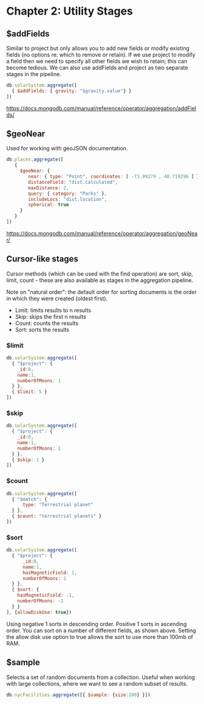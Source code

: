 # Chapter 2: Utility Stages

## $addFields

Similar to project but only allows you to add new fields or modify existing fields (no options re: which to remove or retain). If we use project to modify a field then we need to specify all other fields we wish to retain; this can become tedious. We can also use addFields and project as two separate stages in the pipeline.

```js
db.solarSystem.aggregate([
  { $addFields: { gravity: "$gravity.value"} }
])
```

https://docs.mongodb.com/manual/reference/operator/aggregation/addFields/


## $geoNear

Used for working with geoJSON documentation.

```js
db.places.aggregate([
   {
     $geoNear: {
        near: { type: "Point", coordinates: [ -73.99279 , 40.719296 ] },
        distanceField: "dist.calculated",
        maxDistance: 2,
        query: { category: "Parks" },
        includeLocs: "dist.location",
        spherical: true
     }
   }
])
```

https://docs.mongodb.com/manual/reference/operator/aggregation/geoNear/


## Cursor-like stages

Cursor methods (which can be used with the find operation) are sort, skip, limit, count - these are also available as stages in the aggregation pipeline.

Note on "natural order": the default order for sorting documents is the order in which they were created (oldest first).

- Limit: limits results to n results
- Skip: skips the first n results
- Count: counts the results
- Sort: sorts the results

### $limit

```js
db.solarSystem.aggregate([
  { "$project": {
    _id:0,
    name:1,
    numberOfMoons: 1
  } },
  { $limit: 5 }
])
```

### $skip

```js
db.solarSystem.aggregate([
  { "$project": {
    _id:0,
    name:1,
    numberOfMoons: 1
  } },
  { $skip: 1 }
])
```

### $count

```js
db.solarSystem.aggregate([
  { "$match": {
      type: "Terrestrial planet"
  } },
  { $count: "terrestrial planets" }
])
```

### $sort

```js
db.solarSystem.aggregate([
  { "$project": {
      _id:0,
      name:1,
      hasMagneticField: 1,
      numberOfMoons: 1
  } },
  { $sort: {
    hasMagneticField: -1,
    numberOfMoons: -1
  } }
], {allowDiskUse: true})
```
Using negative 1 sorts in descending order. Positive 1 sorts in ascending order. You can sort on a number of different fields, as shown above. Setting the allow disk use option to true allows the sort to use more than 100mb of RAM.


## $sample

Selects a set of random documents from a collection. Useful when working with large collections, where we want to see a random subset of results.

```js
db.nycFacilities.aggregate([{ $sample: {size:200} }])
```
